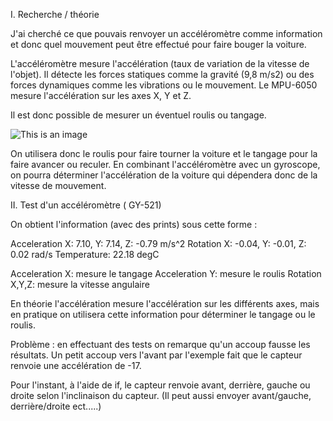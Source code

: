 I. Recherche / théorie 

J'ai cherché ce que pouvais renvoyer un accéléromètre comme information et donc quel mouvement peut être effectué pour faire bouger la voiture.


L'accéléromètre mesure l'accélération (taux de variation de la vitesse de l'objet). 
Il détecte les forces statiques comme la gravité (9,8 m/s2) ou des forces dynamiques comme les vibrations ou le mouvement. 
Le MPU-6050 mesure l'accélération sur les axes X, Y et Z.

Il est donc possible de mesurer un éventuel roulis ou tangage. 

![This is an image](https://upload.wikimedia.org/wikipedia/commons/1/1b/A%C3%A9ronef_%28Beech_bimoteur%29_et_ses_axes.png)

On utilisera donc le roulis pour faire tourner la voiture et le tangage pour la faire avancer ou reculer.
En combinant l'accéléromètre avec un gyroscope, on pourra déterminer l'accélération de la voiture qui dépendera donc de la vitesse de mouvement. 

II. Test d'un accéléromètre ( GY-521)

On obtient l'information (avec des prints) sous cette forme :

Acceleration X: 7.10, Y: 7.14, Z: -0.79 m/s^2
Rotation X: -0.04, Y: -0.01, Z: 0.02 rad/s
Temperature: 22.18 degC

Acceleration X: mesure le tangage 
Acceleration Y: mesure le roulis
Rotation X,Y,Z: mesure la vitesse angulaire

En théorie l'accélération mesure l'accélération sur les différents axes, mais en pratique on utilisera cette information pour déterminer le tangage ou le roulis.

Problème : en effectuant des tests on remarque qu'un accoup fausse les résultats.
Un petit accoup vers l'avant par l'exemple fait que le capteur renvoie une accélération de -17.

Pour l'instant, à l'aide de if, le capteur renvoie avant, derrière, gauche ou droite selon l'inclinaison du capteur.
(Il peut aussi envoyer avant/gauche, derrière/droite ect.....)
